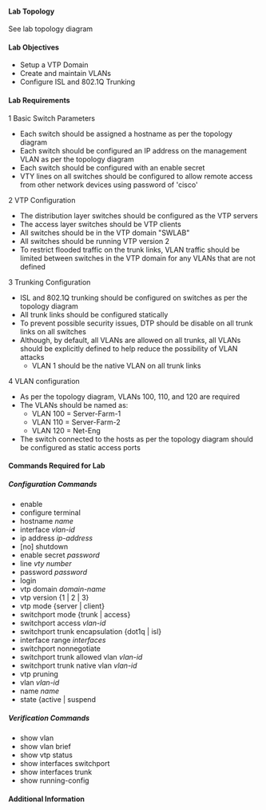 
#### Lab Topology

See lab topology diagram

#### Lab Objectives

* Setup a VTP Domain
* Create and maintain VLANs
* Configure ISL and 802.1Q Trunking


#### Lab Requirements

1 Basic Switch Parameters
  * Each switch should be assigned a hostname as per the topology diagram
  * Each switch should be configured an IP address on the management VLAN as per the topology diagram
  * Each switch should be configured with an enable secret
  * VTY lines on all switches should be configured to allow remote access from other network devices using password of 'cisco'

2 VTP Configuration
  * The distribution layer switches should be configured as the VTP servers
  * The access layer switches should be VTP clients
  * All switches should be in the VTP domain "SWLAB"
  * All switches should be running VTP version 2
  * To restrict flooded traffic on the trunk links, VLAN traffic should be limited between switches in the VTP domain for any VLANs that are not defined

3 Trunking Configuration
  * ISL and 802.1Q trunking should be configured on switches as per the topology diagram
  * All trunk links should be configured statically
  * To prevent possible security issues, DTP should be disable on all trunk links on all switches
  * Although, by default, all VLANs are allowed on all trunks, all VLANs should be explicitly defined to help reduce the possibility of VLAN attacks
    * VLAN 1 should be the native VLAN on all trunk links

4 VLAN configuration
  * As per the topology diagram, VLANs 100, 110, and 120 are required
  * The VLANs should be named as:
     * VLAN 100 = Server-Farm-1
     * VLAN 110 = Server-Farm-2
     * VLAN 120 = Net-Eng
  * The switch connected to the hosts as per the topology diagram should be configured as static access ports




#### Commands Required for Lab

##### Configuration Commands

* enable
* configure terminal
* hostname *name*
* interface *vlan-id*
* ip address *ip-address*
* [no] shutdown
* enable secret *password*
* line *vty number*
* password *password*
* login
* vtp domain *domain-name*
* vtp version {1 | 2 | 3}
* vtp mode {server | client}
* switchport mode {trunk | access}
* switchport access *vlan-id*
* switchport trunk encapsulation {dot1q | isl}
* interface range *interfaces*
* switchport nonnegotiate
* switchport trunk allowed vlan *vlan-id*
* switchport trunk native vlan *vlan-id*
* vtp pruning
* vlan *vlan-id*
* name *name*
* state {active | suspend

##### Verification Commands

* show vlan
* show vlan brief
* show vtp status
* show interfaces switchport
* show interfaces trunk
* show running-config

#### Additional Information
